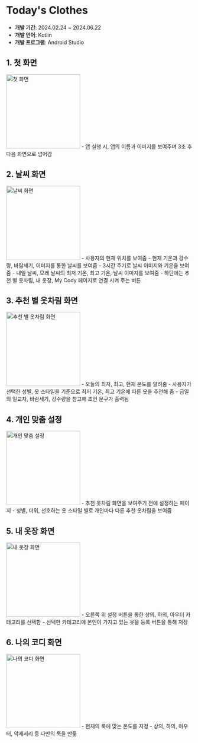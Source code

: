 # Today's Clothes

- **개발 기간**: 2024.02.24 ~ 2024.06.22
- **개발 언어**: Kotlin
- **개발 프로그램**: Android Studio

## 1. 첫 화면

<img src="https://github.com/KamaTAEWOO/Todays_clothes/assets/48404941/50397bcb-6be1-452d-9ccd-7a94230cd274" alt="첫 화면" style="width: 200px;"/>
- 앱 실행 시, 앱의 이름과 이미지를 보여주며 3초 후 다음 화면으로 넘어감

## 2. 날씨 화면

<img src="https://github.com/KamaTAEWOO/Todays_clothes/assets/48404941/41033368-e276-4d58-bc5c-5c97b2857289" alt="날씨 화면" style="width: 200px;"/>
- 사용자의 현재 위치를 보여줌
- 현재 기온과 강수량, 바람세기, 이미지를 통한 날씨를 보여줌
- 3시간 주기로 날씨 이미지와 기온을 보여줌
- 내일 날씨, 모레 날씨의 최저 기온, 최고 기온, 날씨 이미지를 보여줌
- 하단에는 추천 별 옷차림, 내 옷장, My Cody 페이지로 연결 시켜 주는 버튼

## 3. 추천 별 옷차림 화면

<img src="https://github.com/KamaTAEWOO/Todays_clothes/assets/48404941/d413ecef-d86d-439a-8a2e-b629f2e7b238" alt="추천 별 옷차림 화면" style="width: 200px;"/>
- 오늘의 최저, 최고, 현재 온도를 알려줌
- 사용자가 선택한 성별, 옷 스타일을 기준으로 최저 기온, 최고 기온에 따른 옷을 추천해 줌
- 금일의 일교차, 바람세기, 강수량을 참고해 조언 문구가 출력됨

## 4. 개인 맞춤 설정

<img src="https://github.com/KamaTAEWOO/Todays_clothes/assets/48404941/142e56b3-7acb-4103-be3d-85feb5dec30e" alt="개인 맞춤 설정" style="width: 200px;"/>
- 추천 옷차림 화면을 보여주기 전에 설정하는 페이지
- 성별, 더위, 선호하는 옷 스타일 별로 개인마다 다른 추천 옷차림을 보여줌

## 5. 내 옷장 화면

<img src="https://github.com/KamaTAEWOO/Todays_clothes/assets/48404941/7b349f8e-dc60-4d91-bc55-f11423bf7290" alt="내 옷장 화면" style="width: 200px;"/>
- 오른쪽 위 설정 버튼을 통한 상의, 하의, 아우터 카테고리를 선택함
- 선택한 카테고리에 본인이 가지고 있는 옷을 등록 버튼을 통해 저장

## 6. 나의 코디 화면

<img src="https://github.com/KamaTAEWOO/Todays_clothes/assets/48404941/3f02569b-3f5d-41f0-8419-c5cea93d9e8e" alt="나의 코디 화면" style="width: 200px;"/>
- 현재의 룩에 맞는 온도를 지정
- 상의, 하의, 아우터, 악세서리 등 나만의 룩을 만듦
